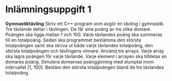 Inlämningsuppgift 1
===================
**Gymnastiktävling** Skriv ett C++ program som avgör en tävling i
gymnastik.  Tre tävlande deltar i tävlingen. De får sina poäng av tre
olika domare. Poängen ska ligga mellan 1 och 100. Varje tävlandes
poäng ska summeras till en totalpoäng. Sedan ska programmet bestämma
den största totalpoängen samt ska skriva ut både varje tävlandes
totalpoäng, den största totalpoängen och tävlingens vinnare.  Använd
tre arrays. Varje array ska lagra poängen för varje tävlande. Varje
element i arrayen ska tilldelas en domares poäng. Simulera domarnas
poänggivning med slumptal inom intervallet [1, 100]. Bestäm den
största totalpoängen bland de tre tävlandes totalpoäng.

